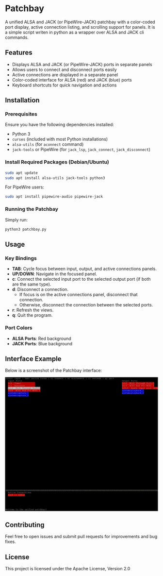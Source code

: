 # Patchbay

A unified ALSA and JACK (or PipeWire-JACK) patchbay with a color-coded port display, active connection listing, and scrolling support for panels. It is a simple script writen in python as a  wrapper over ALSA and JACK cli commands.

## Features

- Displays ALSA and JACK (or PipeWire-JACK) ports in separate panels
- Allows users to connect and disconnect ports easily
- Active connections are displayed in a separate panel
- Color-coded interface for ALSA (red) and JACK (blue) ports
- Keyboard shortcuts for quick navigation and actions

## Installation

### Prerequisites

Ensure you have the following dependencies installed:

- Python 3
- `curses` (included with most Python installations)
- `alsa-utils` (for `aconnect` command)
- `jack-tools` or PipeWire (for `jack_lsp`, `jack_connect`, `jack_disconnect`)

### Install Required Packages (Debian/Ubuntu)

```bash
sudo apt update
sudo apt install alsa-utils jack-tools python3
```

For PipeWire users:

```bash
sudo apt install pipewire-audio pipewire-jack
```

### Running the Patchbay

Simply run:

```bash
python3 patchbay.py
```

## Usage

### Key Bindings

- **TAB**: Cycle focus between input, output, and active connections panels.
- **UP/DOWN**: Navigate in the focused panel.
- **c**: Connect the selected input port to the selected output port (if both are the same type).
- **d**: Disconnect a connection.
  - If focus is on the active connections panel, disconnect that connection.
  - Otherwise, disconnect the connection between the selected ports.
- **r**: Refresh the views.
- **q**: Quit the program.

### Port Colors

- **ALSA Ports**: Red background
- **JACK Ports**: Blue background

## Interface Example

Below is a screenshot of the Patchbay interface:

![Patchbay Interface](./patchbay.png)

## Contributing

Feel free to open issues and submit pull requests for improvements and bug fixes.

## License

This project is licensed under the Apache License, Version 2.0
